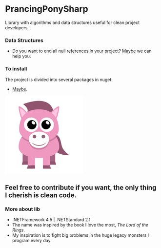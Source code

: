 # PrancingPonySharp
 Library with algorithms and data structures useful for clean project developers.
 
 ### Data Structures
 * Do you want to end all null references in your project? [Maybe](PrancingPonySharp.Maybe/README.md) we can help you.

### To install
The project is divided into several packages in nuget: 
* [Maybe](https://www.nuget.org/packages/PrancingPonySharp.Maybe).

![pony](PrancingPonySharp.Maybe/Images/pony-icon.png)

## Feel free to contribute if you want, the only thing I cherish is clean code.

### More about lib
* .NETFramework 4.5 | .NETStandard 2.1
* The name was inspired by the book I love the most, _The Lord of the Rings_.      
* My inspiration is to fight big problems in the huge legacy monsters I program every day.     
